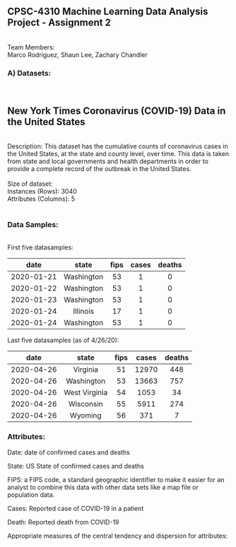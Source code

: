 <h2>CPSC-4310 Machine Learning Data Analysis Project - Assignment 2</h2><br>
Team Members:<br>
Marco Rodriguez, 
Shaun Lee, 
Zachary Chandler 
<br>
<h3>A) Datasets:</h3> <br>

<h2> New York Times Coronavirus (COVID-19) Data in the United States </h2><br>
Description: This dataset has the cumulative counts of coronavirus cases in the United States, at the state and county level, over time. This data is taken from state and local governments and health departments in order to provide a complete record of the outbreak in the United States.<br>
<br>
Size of dataset: <br>
Instances (Rows): 3040<br>
Attributes (Columns): 5<br>
<br>
<h3>Data Samples:</h3><br>
First five datasamples:<br>

|date   |state   |fips   |cases   |deaths   |
|:-:|:-:|:-:|:-:|:-:|
|2020-01-21|	Washington|	53|	1|	0|
|2020-01-22|	Washington	|53	|1	|0|
|2020-01-23|	Washington|	53	|1	|0|
|2020-01-24|	Illinois	|17	|1	|0|
|2020-01-24|	Washington|	53	|1 |	0|

Last five datasamples (as of 4/26/20): <br>

|date   |state   |fips   |cases   |deaths   |
|:-:|:-:|:-:|:-:|:-:|
|2020-04-26	|Virginia	|51	|12970	|448|
|2020-04-26	|Washington	|53	|13663	|757|
|2020-04-26	|West Virginia	|54	|1053	|34|
|2020-04-26	|Wisconsin	|55	|5911	|274|
|2020-04-26	|Wyoming	|56	|371	|7|

<h3>Attributes:</h3>
Date: date of confirmed cases and deaths


State: US State of confirmed cases and deaths

FIPS: a FIPS code, a standard geographic identifier to make it easier for an analyst to combine this data with other data sets like a map file or population data.

Cases: Reported case of COVID-19 in a patient

Death: Reported death from COVID-19

Appropriate measures of the central tendency and dispersion for attributes:
